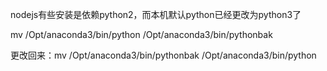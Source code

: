 nodejs有些安装是依赖python2，而本机默认python已经更改为python3了

mv /Opt/anaconda3/bin/python  /Opt/anaconda3/bin/pythonbak

更改回来：mv /Opt/anaconda3/bin/pythonbak /Opt/anaconda3/bin/python